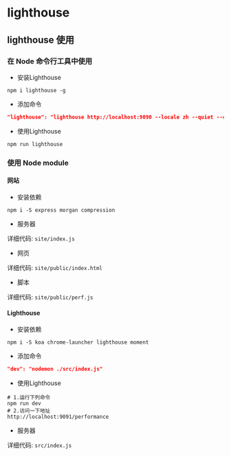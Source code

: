 # lighthouse

## lighthouse 使用

### 在 Node 命令行工具中使用

- 安装Lighthouse

```shell
npm i lighthouse -g
```

- 添加命令

```json
"lighthouse": "lighthouse http://localhost:9090 --locale zh --quiet --chrome-flags='--headless' --only-categories=performance"
```

- 使用Lighthouse

```shell
npm run lighthouse
```

### 使用 Node module

#### 网站

- 安装依赖

```shell
npm i -S express morgan compression
```

- 服务器

详细代码: `site/index.js`

- 网页

详细代码: `site/public/index.html`

- 脚本

详细代码: `site/public/perf.js`

#### Lighthouse

- 安装依赖

```shell
npm i -S koa chrome-launcher lighthouse moment
```

- 添加命令

```json
"dev": "nodemon ./src/index.js"
```

- 使用Lighthouse

```shell
# 1.运行下列命令
npm run dev
# 2.访问一下地址
http://localhost:9091/performance
```

- 服务器

详细代码: `src/index.js`
